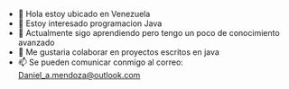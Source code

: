 - 👋 Hola estoy ubicado en Venezuela
- 👀 Estoy interesado programacion Java
- 🌱 Actualmente sigo aprendiendo pero tengo un poco de conocimiento avanzado
- 💞️ Me gustaria colaborar en proyectos escritos en java
- 📫 Se pueden comunicar conmigo al correo: Daniel_a.mendoza@outlook.com

<!---
Vannmenn/Vannmenn is a ✨ special ✨ repository because its `README.md` (this file) appears on your GitHub profile.
You can click the Preview link to take a look at your changes.
--->
